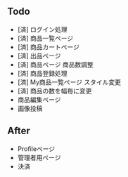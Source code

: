 
## Todo
- [済] ログイン処理
- [済] 商品一覧ページ
- [済] 商品カートページ
- [済] 出品ページ
- [済] 商品ページ 商品数調整
- [済] 商品登録処理
- [済] My商品一覧ページ スタイル変更
- [済] 商品の数を幅毎に変更
- 商品編集ページ
- 画像投稿

## After
- Profileページ
- 管理者用ページ
- 決済 
